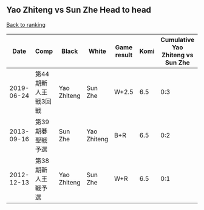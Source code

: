 ## Yao Zhiteng vs Sun Zhe Head to head

[Back to ranking](../../index.md)




| **Date** | **Comp** | **Black** | **White** | **Game result** | **Komi** | **Cumulative Yao Zhiteng vs Sun Zhe** | **Yao Zhiteng streak** | **Sun Zhe streak** | 
| --- | --- | --- | --- | --- | --- | --- | --- | --- |
| 2019-06-24 | 第44期新人王戦3回戦 | Yao Zhiteng | Sun Zhe | W+2.5 | 6.5 | 0:3 | 0 | 3 | 
| 2013-09-16 | 第39期碁聖戦予選 | Sun Zhe | Yao Zhiteng | B+R | 6.5 | 0:2 | 0 | 2 | 
| 2012-12-13 | 第38期新人王戦予選 | Yao Zhiteng | Sun Zhe | W+R | 6.5 | 0:1 | 0 | 1 |




